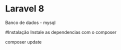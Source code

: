 # Laravel 8
Banco de dados - mysql

#Instalação
Instale as dependencias com o composer

composer update
